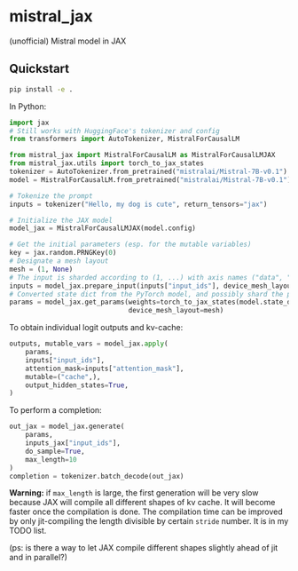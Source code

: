 # mistral_jax
(unofficial) Mistral model in JAX

## Quickstart

```bash
pip install -e .
```
In Python:
```python
import jax
# Still works with HuggingFace's tokenizer and config
from transformers import AutoTokenizer, MistralForCausalLM

from mistral_jax import MistralForCausalLM as MistralForCausalLMJAX
from mistral_jax.utils import torch_to_jax_states
tokenizer = AutoTokenizer.from_pretrained("mistralai/Mistral-7B-v0.1")
model = MistralForCausalLM.from_pretrained("mistralai/Mistral-7B-v0.1")

# Tokenize the prompt
inputs = tokenizer("Hello, my dog is cute", return_tensors="jax")

# Initialize the JAX model
model_jax = MistralForCausalLMJAX(model.config)

# Get the initial parameters (esp. for the mutable variables)
key = jax.random.PRNGKey(0)
# Designate a mesh layout
mesh = (1, None)
# The input is sharded according to (1, ...) with axis names ("data", "model")
inputs = model_jax.prepare_input(inputs["input_ids"], device_mesh_layout=mesh)
# Converted state dict from the PyTorch model, and possibly shard the params
params = model_jax.get_params(weights=torch_to_jax_states(model.state_dict()), 
                              device_mesh_layout=mesh)
```
To obtain individual logit outputs and kv-cache:
```python
outputs, mutable_vars = model_jax.apply(
    params,
    inputs["input_ids"],
    attention_mask=inputs["attention_mask"],
    mutable=("cache",),
    output_hidden_states=True,
)
```
To perform a completion:
```python
out_jax = model_jax.generate(
    params, 
    inputs_jax["input_ids"], 
    do_sample=True, 
    max_length=10
)
completion = tokenizer.batch_decode(out_jax)
```
**Warning:** if `max_length` is large, the first generation will be very slow because 
JAX will compile all different shapes of kv cache. It will become faster once the compilation
is done. The compilation time can be improved by only jit-compiling the length divisible by
certain `stride` number. It is in my TODO list.

(ps: is there a way to let JAX compile different shapes slightly ahead of jit and in parallel?)